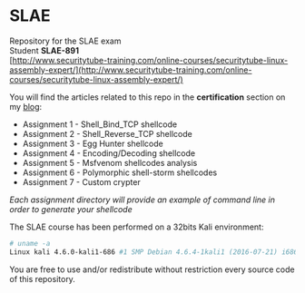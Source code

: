 # SLAE
Repository for the SLAE exam  
Student **SLAE-891**  
[http://www.securitytube-training.com/online-courses/securitytube-linux-assembly-expert/](http://www.securitytube-training.com/online-courses/securitytube-linux-assembly-expert/)  
  
You will find the articles related to this repo in the **certification** section on my [blog](https://phackt.com/categories/):  
  
 - Assignment 1 - Shell_Bind_TCP shellcode
 - Assignment 2 - Shell_Reverse_TCP shellcode
 - Assignment 3 - Egg Hunter shellcode
 - Assignment 4 - Encoding/Decoding shellcode
 - Assignment 5 - Msfvenom shellcodes analysis
 - Assignment 6 - Polymorphic shell-storm shellcodes
 - Assignment 7 - Custom crypter
  
*Each assignment directory will provide an example of command line in order to generate your shellcode*  
  
The SLAE course has been performed on a 32bits Kali environment:  
```bash
# uname -a
Linux kali 4.6.0-kali1-686 #1 SMP Debian 4.6.4-1kali1 (2016-07-21) i686 GNU/Linux
```
  
You are free to use and/or redistribute without restriction every source code of this repository.
